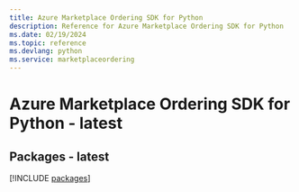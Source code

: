 ```yaml
---
title: Azure Marketplace Ordering SDK for Python
description: Reference for Azure Marketplace Ordering SDK for Python
ms.date: 02/19/2024
ms.topic: reference
ms.devlang: python
ms.service: marketplaceordering
---
```

# Azure Marketplace Ordering SDK for Python - latest
## Packages - latest
[!INCLUDE [packages](marketplace-ordering-index.md)]